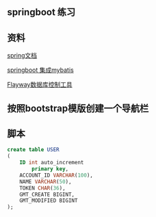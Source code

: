## springboot 练习

## 资料
[spring文档](https://spring.io.guides)

[springboot 集成mybatis](http://mybatis.org/spring-boot-starter/mybatis-spring-boot-autoconfigure/index.html)

[Flayway数据库控制工具](https://flywaydb.org/)
## 按照bootstrap模版创建一个导航栏

## 脚本
```sql
create table USER
(
	ID int auto_increment
		primary key,
	ACCOUNT_ID VARCHAR(100),
	NAME VARCHAR(50),
	TOKEN CHAR(36),
	GMT_CREATE BIGINT,
	GMT_MODIFIED BIGINT
);


```


